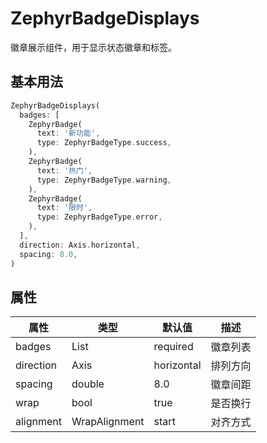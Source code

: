 # ZephyrBadgeDisplays

徽章展示组件，用于显示状态徽章和标签。

## 基本用法

```dart
ZephyrBadgeDisplays(
  badges: [
    ZephyrBadge(
      text: '新功能',
      type: ZephyrBadgeType.success,
    ),
    ZephyrBadge(
      text: '热门',
      type: ZephyrBadgeType.warning,
    ),
    ZephyrBadge(
      text: '限时',
      type: ZephyrBadgeType.error,
    ),
  ],
  direction: Axis.horizontal,
  spacing: 8.0,
)
```

## 属性

| 属性 | 类型 | 默认值 | 描述 |
|------|------|--------|------|
| badges | List<ZephyrBadge> | required | 徽章列表 |
| direction | Axis | horizontal | 排列方向 |
| spacing | double | 8.0 | 徽章间距 |
| wrap | bool | true | 是否换行 |
| alignment | WrapAlignment | start | 对齐方式 |